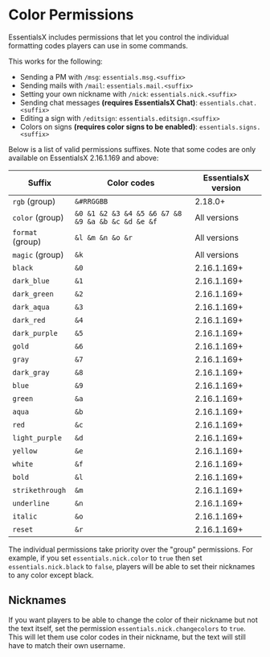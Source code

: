 # Color Permissions

<!-- alternative title: Colo_u_r Permissions -->

EssentialsX includes permissions that let you control the individual formatting codes players can use in some commands.

This works for the following:
* Sending a PM with `/msg`: `essentials.msg.<suffix>`
* Sending mails with `/mail`: `essentials.mail.<suffix>`
* Setting your own nickname with `/nick`: `essentials.nick.<suffix>`
* Sending chat messages **(requires EssentialsX Chat)**: `essentials.chat.<suffix>`
* Editing a sign with `/editsign`: `essentials.editsign.<suffix>`
* Colors on signs **(requires color signs to be enabled)**: `essentials.signs.<suffix>`

Below is a list of valid permissions suffixes. Note that some codes are only available on EssentialsX 2.16.1.169 and
above:

| Suffix           | Color codes                                       | EssentialsX version |
|------------------|---------------------------------------------------|---------------------|
| `rgb` (group)    | `&#RRGGBB`                                        | 2.18.0+             |
| `color` (group)  | `&0 &1 &2 &3 &4 &5 &6 &7 &8 &9 &a &b &c &d &e &f` | All versions        |
| `format` (group) | `&l &m &n &o &r`                                  | All versions        |
| `magic` (group)  | `&k`                                              | All versions        |
| `black`          | `&0`                                              | 2.16.1.169+         |
| `dark_blue`      | `&1`                                              | 2.16.1.169+         |
| `dark_green`     | `&2`                                              | 2.16.1.169+         |
| `dark_aqua`      | `&3`                                              | 2.16.1.169+         |
| `dark_red`       | `&4`                                              | 2.16.1.169+         |
| `dark_purple`    | `&5`                                              | 2.16.1.169+         |
| `gold`           | `&6`                                              | 2.16.1.169+         |
| `gray`           | `&7`                                              | 2.16.1.169+         |
| `dark_gray`      | `&8`                                              | 2.16.1.169+         |
| `blue`           | `&9`                                              | 2.16.1.169+         |
| `green`          | `&a`                                              | 2.16.1.169+         |
| `aqua`           | `&b`                                              | 2.16.1.169+         |
| `red`            | `&c`                                              | 2.16.1.169+         |
| `light_purple`   | `&d`                                              | 2.16.1.169+         |
| `yellow`         | `&e`                                              | 2.16.1.169+         |
| `white`          | `&f`                                              | 2.16.1.169+         |
| `bold`           | `&l`                                              | 2.16.1.169+         |
| `strikethrough`  | `&m`                                              | 2.16.1.169+         |
| `underline`      | `&n`                                              | 2.16.1.169+         |
| `italic`         | `&o`                                              | 2.16.1.169+         |
| `reset`          | `&r`                                              | 2.16.1.169+         |

The individual permissions take priority over the "group" permissions. For example, if you set `essentials.nick.color`
to `true` then set `essentials.nick.black` to `false`, players will be able to set their nicknames to any color
except black.

## Nicknames

If you want players to be able to change the color of their nickname but not the text itself, set the permission
`essentials.nick.changecolors` to `true`. This will let them use color codes in their nickname, but the text will still
have to match their own username.
